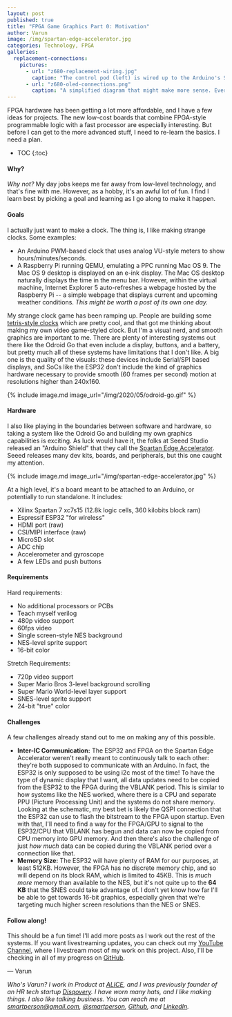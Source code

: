 ```yaml
---
layout: post
published: true
title: "FPGA Game Graphics Part 0: Motivation"
author: Varun
image: /img/spartan-edge-accelerator.jpg
categories: Technology, FPGA
galleries:
  replacement-connections:
    pictures:
      - url: "z680-replacement-wiring.jpg"
        caption: "The control pod (left) is wired up to the Arduino's SPI pins(middle). My replacement LCD (right) is connected to other GPIO on the Arduino."
      - url: "z680-oled-connections.png"
        caption: "A simplified diagram that might make more sense. Everything is powered from the control pod, with the Arduino acting as a data intermediary."
---
```

FPGA hardware has been getting a lot more affordable, and I have a few ideas for projects. The new low-cost boards that combine FPGA-style programmable logic with a fast processor are especially interesting. But before I can get to the more advanced stuff, I need to re-learn the basics. I need a plan.

* TOC
{:toc}

#### Why?

_Why not?_ My day jobs keeps me far away from low-level technology, and that's fine with me. However, as a hobby, it's an awful lot of fun. I find I learn best by picking a goal and learning as I go along to make it happen.

#### Goals

I actually just want to make a clock. The thing is, I like making strange clocks. Some examples:
* An Arduino PWM-based clock that uses analog VU-style meters to show hours/minutes/seconds.
* A Raspberry Pi running QEMU, emulating a PPC running Mac OS 9. The Mac OS 9 desktop is displayed on an e-ink display. The Mac OS desktop naturally displays the time in the menu bar. However, within the virtual machine, Internet Explorer 5 auto-refreshes a webpage hosted by the Raspberry Pi -- a simple webpage that displays current and upcoming weather conditions. _This might be worth a post of its own one day._

My strange clock game has been ramping up. People are building some [tetris-style clocks](https://hackaday.com/2019/06/13/a-tetris-clock/) which are pretty cool, and that got me thinking about making my own video game-styled clock. But I'm a visual nerd, and smooth graphics are important to me. There are plenty of interesting systems out there like the Odroid Go that even include a display, buttons, and a battery, but pretty much all of these systems have limitations that I don't like. A big one is the quality of the visuals: these devices include Serial/SPI based displays, and SoCs like the ESP32 don't include the kind of graphics hardware necessary to provide smooth (60 frames per second) motion at resolutions higher than 240x160.

{% include image.md image_url="/img/2020/05/odroid-go.gif" %}

#### Hardware

I also like playing in the boundaries between software and hardware, so taking a system like the Odroid Go and building my own graphics capabilities is exciting. As luck would have it, the folks at Seeed Studio released an "Arduino Shield" that they call the [Spartan Edge Accelerator](https://wiki.seeedstudio.com/Spartan-Edge-Accelerator-Board/). Seeed releases many dev kits, boards, and peripherals, but this one caught my attention.

{% include image.md image_url="/img/spartan-edge-accelerator.jpg" %}

At a high level, it's a board meant to be attached to an Arduino, or potentially to run standalone. It includes:

* Xilinx Spartan 7 xc7s15 (12.8k logic cells, 360 kilobits block ram)
* Espressif ESP32 "for wireless"
* HDMI port (raw)
* CSI/MIPI interface (raw)
* MicroSD slot
* ADC chip
* Accelerometer and gyroscope
* A few LEDs and push buttons

#### Requirements

Hard requirements:
* No additional processors or PCBs
* Teach myself verilog
* 480p video support
* 60fps video
* Single screen-style NES background
* NES-level sprite support
* 16-bit color

Stretch Requirements:
* 720p video support
* Super Mario Bros 3-level background scrolling
* Super Mario World-level layer support
* SNES-level sprite support
* 24-bit "true" color

#### Challenges

A few challenges already stand out to me on making any of this possible.

* **Inter-IC Communication:** The ESP32 and FPGA on the Spartan Edge Accelerator weren't really meant to continuously talk to each other: they're both supposed to communicate with an Arduino. In fact, the ESP32 is only supposed to be using i2c most of the time! To have the type of dynamic display that I want, all data updates need to be copied from the ESP32 to the FPGA during the VBLANK period. This is similar to how systems like the NES worked, where there is a CPU and separate PPU (Picture Processing Unit) and the systems do not share memory. Looking at the schematic, my best bet is likely the QSPI connection that the ESP32 can use to flash the bitstream to the FPGA upon startup. Even with that, I'll need to find a way for the FPGA/GPU to signal to the ESP32/CPU that VBLANK has begun and data can now be copied from CPU memory into GPU memory. And then there's also the challenge of just _how much_ data can be copied during the VBLANK period over a connection like that.
* **Memory Size:** The ESP32 will have plenty of RAM for our purposes, at least 512KB. However, the FPGA has no discrete memory chip, and so will depend on its block RAM, which is limited to 45KB. This is _much more_ memory than available to the NES, but it's not quite up to the **64 KB** that the SNES could take advantage of. I don't yet know how far I'll be able to get towards 16-bit graphics, especially given that we're targeting much higher screen resolutions than the NES or SNES.

#### Follow along!

This should be a fun time! I'll add more posts as I work out the rest of the systems. If you want livestreaming updates, you can check out my [YouTube Channel](https://www.youtube.com/channel/UC0V--Ek0C3I9ztkxQN6iQnw/), where I livestream most of my work on this project. Also, I'll be checking in all of my progress on [GitHub](https://github.com/smartperson/spartan-edge-accelerator-graphical-system).

&mdash;&nbsp;Varun

_Who's Varun? I work in Product at [ALICE](https://alice-app.com), and I was previously founder of an HR tech startup [Disqovery](http://disqovery.com). I have worn many hats, and I like making things. I also like talking business. You can reach me at [smartperson@gmail.com](mailto:smartperson@gmail.com), [@smartperson](https://twitter.com/smartperson), [Github](https://github.com/smartperson), and [LinkedIn](https://linkedin.com/in/varunkmehta)._
